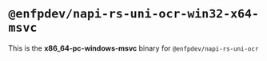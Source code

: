 # `@enfpdev/napi-rs-uni-ocr-win32-x64-msvc`

This is the **x86_64-pc-windows-msvc** binary for `@enfpdev/napi-rs-uni-ocr`
